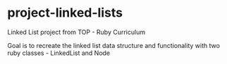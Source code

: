 # project-linked-lists

Linked List project from TOP - Ruby Curriculum

Goal is to recreate the linked list data structure and functionality with two ruby classes - LinkedList and Node